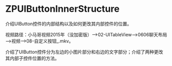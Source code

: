 # ZPUIButtonInnerStructure
介绍UIButton控件的内部结构以及如何更改其内部控件的位置。

视频路径：小马哥视频2015年（没加密版）——>02-UITableView——>0606聊天布局——>视频——>08-自定义按钮_.mkv。

介绍了UIButton控件分为左边的小图片部分和右边的文字部分；介绍了两种更改其内部子控件位置的方法。
